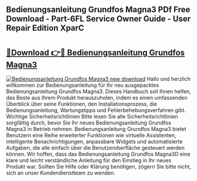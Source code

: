 ## Bedienungsanleitung Grundfos Magna3 PDf Free Download - Part-6FL Service Owner Guide - User Repair Edition XparC

# <h2><a href="http://df36ix.blite.top/?on=Bedienungsanleitung+Grundfos+Magna3">🔗Download 👉🔴 Bedienungsanleitung Grundfos Magna3</a></h2>

[![Bedienungsanleitung Grundfos Magna3 new download](https://i.imgur.com/lujVjoI.png)](http://df36ix.blite.top/?on=Bedienungsanleitung+Grundfos+Magna3)
Hallo und herzlich willkommen zur Bedienungsanleitung für Ihr neu ausgepacktes Bedienungsanleitung Grundfos Magna3. Dieses Handbuch soll Ihnen helfen, das Beste aus Ihrem Produkt herauszuholen, indem es einen umfassenden Überblick über seine Funktionen, den Installationsprozess, die Bedienungsanleitung, Wartungstipps und Fehlerbehebungsverfahren gibt. Wichtige Sicherheitsrichtlinien Bitte lesen Sie alle Sicherheitsrichtlinien sorgfältig durch, bevor Sie Ihr neues Bedienungsanleitung Grundfos Magna3 in Betrieb nehmen. Bedienungsanleitung Grundfos Magna3 bietet Benutzern eine Reihe erweiterter Funktionen wie virtuelle Assistenten, intelligente Benachrichtigungen, anpassbare Widgets und automatisierte Aufgaben, die alle einfach über die Benutzeroberfläche gesteuert werden können. Wir hoffen, dass das Bedienungsanleitung Grundfos Magna3D eine klare und leicht verständliche Anleitung für den Einstieg in Ihr neues Produkt war. Sollten Sie Hilfe oder Klärung benötigen, zögern Sie bitte nicht, sich an unser Kundendienstteam zu wenden.
